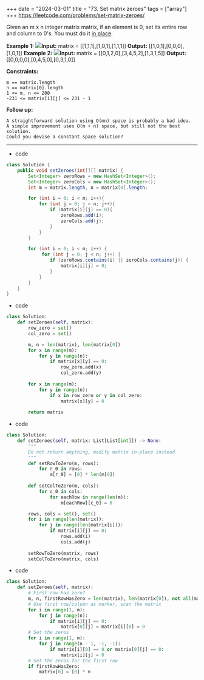 +++
date = "2024-03-01"
title = "73. Set matrix zeroes"
tags = ["array"]
+++
https://leetcode.com/problems/set-matrix-zeroes/

Given an m x n integer matrix matrix, if an element is 0, set its entire row and column to 0's.
You must do it [in place](https://en.wikipedia.org/wiki/In-place_algorithm).
 
**Example 1:**
![](https://assets.leetcode.com/uploads/2020/08/17/mat1.jpg)**Input:** matrix = [[1,1,1],[1,0,1],[1,1,1]] **Output:** [[1,0,1],[0,0,0],[1,0,1]] 
**Example 2:**
![](https://assets.leetcode.com/uploads/2020/08/17/mat2.jpg)**Input:** matrix = [[0,1,2,0],[3,4,5,2],[1,3,1,5]] **Output:** [[0,0,0,0],[0,4,5,0],[0,3,1,0]] 
 
**Constraints:**
 	
	m == matrix.length 	
	n == matrix[0].length 	
	1 <= m, n <= 200 	
	-231 <= matrix[i][j] <= 231 - 1 
**Follow up:**
 	
	A straightforward solution using O(mn) space is probably a bad idea. 	
	A simple improvement uses O(m + n) space, but still not the best solution. 	
	Could you devise a constant space solution?
---
- code
```java
class Solution {
    public void setZeroes(int[][] matrix) {
        Set<Integer> zeroRows = new HashSet<Integer>();
        Set<Integer> zeroCols = new HashSet<Integer>();
        int m = matrix.length, n = matrix[0].length;

        for (int i = 0; i < m; i++){
            for (int j = 0; j < n; j++){
                if (matrix[i][j] == 0){
                    zeroRows.add(i);
                    zeroCols.add(j);
                }
            }
        }

        for (int i = 0; i < m; i++) {
             for (int j = 0; j < n; j++) {
                if (zeroRows.contains(i) || zeroCols.contains(j)) {
                    matrix[i][j] = 0;
                }
            }
        }
    }
}
```
- code
```py
class Solution:
    def setZeroes(self, matrix):
        row_zero = set()
        col_zero = set()

        m, n = len(matrix), len(matrix[0])
        for x in range(m):
            for y in range(n):
                if matrix[x][y] == 0:
                    row_zero.add(x)
                    col_zero.add(y)
        
        for x in range(m):
            for y in range(n):
                if x in row_zero or y in col_zero:
                    matrix[x][y] = 0
                    
        return matrix

```
- code
```py
class Solution:
    def setZeroes(self, matrix: List[List[int]]) -> None:
        """
        Do not return anything, modify matrix in-place instead.
        """
        def setRowToZero(m, rows):
            for r_0 in rows:
                m[r_0] = [0] * len(m[0])
        
        def setColToZero(m, cols):
            for c_0 in cols:
                for eachRow in range(len(m)):
                    m[eachRow][c_0] = 0

        rows, cols = set(), set()
        for i in range(len(matrix)):
            for j in range(len(matrix[i])):
                if matrix[i][j] == 0:
                    rows.add(i)
                    cols.add(j)
        
        setRowToZero(matrix, rows)
        setColToZero(matrix, cols)
```
- code
```py
class Solution:
    def setZeroes(self, matrix):
        # First row has zero?
        m, n, firstRowHasZero = len(matrix), len(matrix[0]), not all(matrix[0])
        # Use first row/column as marker, scan the matrix
        for i in range(1, m):
            for j in range(n):
                if matrix[i][j] == 0:
                    matrix[0][j] = matrix[i][0] = 0
        # Set the zeros
        for i in range(1, m):
            for j in range(n - 1, -1, -1):
                if matrix[i][0] == 0 or matrix[0][j] == 0:
                    matrix[i][j] = 0
        # Set the zeros for the first row
        if firstRowHasZero:
            matrix[0] = [0] * n

```

